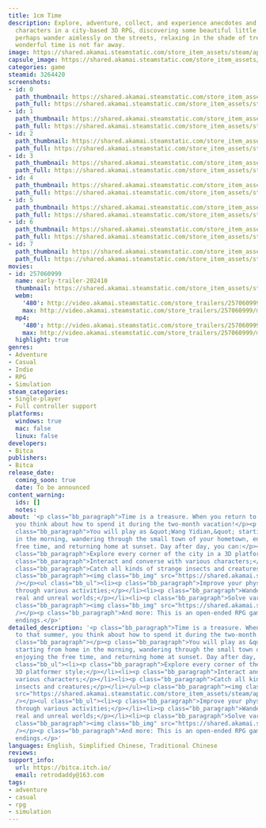 ```yaml
---
title: 1cm Time
description: Explore, adventure, collect, and experience anecdotes and various interesting
  characters in a city-based 3D RPG, discovering some beautiful little worlds. Or
  perhaps wander aimlessly on the streets, relaxing in the shade of trees. Such a
  wonderful time is not far away.
image: https://shared.akamai.steamstatic.com/store_item_assets/steam/apps/3264420/header.jpg?t=1729085642
capsule_image: https://shared.akamai.steamstatic.com/store_item_assets/steam/apps/3264420/088b620098ef88a7c5abec3754dc08fe0d828558/capsule_231x87.jpg?t=1729085642
categories: game
steamid: 3264420
screenshots:
- id: 0
  path_thumbnail: https://shared.akamai.steamstatic.com/store_item_assets/steam/apps/3264420/ss_e37ddf6c906d22c4fc8bd67b5485b4c7ad0d3806.600x338.jpg?t=1729085642
  path_full: https://shared.akamai.steamstatic.com/store_item_assets/steam/apps/3264420/ss_e37ddf6c906d22c4fc8bd67b5485b4c7ad0d3806.1920x1080.jpg?t=1729085642
- id: 1
  path_thumbnail: https://shared.akamai.steamstatic.com/store_item_assets/steam/apps/3264420/ss_af9e59fa6410cf58917999c891a4ea027bff2a32.600x338.jpg?t=1729085642
  path_full: https://shared.akamai.steamstatic.com/store_item_assets/steam/apps/3264420/ss_af9e59fa6410cf58917999c891a4ea027bff2a32.1920x1080.jpg?t=1729085642
- id: 2
  path_thumbnail: https://shared.akamai.steamstatic.com/store_item_assets/steam/apps/3264420/ss_b05ce560e47c2ba1fb926832bb256a4be535b619.600x338.jpg?t=1729085642
  path_full: https://shared.akamai.steamstatic.com/store_item_assets/steam/apps/3264420/ss_b05ce560e47c2ba1fb926832bb256a4be535b619.1920x1080.jpg?t=1729085642
- id: 3
  path_thumbnail: https://shared.akamai.steamstatic.com/store_item_assets/steam/apps/3264420/ss_a372b977f40023903147df8d5bec4181f7a4c753.600x338.jpg?t=1729085642
  path_full: https://shared.akamai.steamstatic.com/store_item_assets/steam/apps/3264420/ss_a372b977f40023903147df8d5bec4181f7a4c753.1920x1080.jpg?t=1729085642
- id: 4
  path_thumbnail: https://shared.akamai.steamstatic.com/store_item_assets/steam/apps/3264420/ss_257d225e53d16241800013a8460a31f6f65e67d0.600x338.jpg?t=1729085642
  path_full: https://shared.akamai.steamstatic.com/store_item_assets/steam/apps/3264420/ss_257d225e53d16241800013a8460a31f6f65e67d0.1920x1080.jpg?t=1729085642
- id: 5
  path_thumbnail: https://shared.akamai.steamstatic.com/store_item_assets/steam/apps/3264420/ss_5dd1997061dbd62edbfc66734d7b3d607ba60876.600x338.jpg?t=1729085642
  path_full: https://shared.akamai.steamstatic.com/store_item_assets/steam/apps/3264420/ss_5dd1997061dbd62edbfc66734d7b3d607ba60876.1920x1080.jpg?t=1729085642
- id: 6
  path_thumbnail: https://shared.akamai.steamstatic.com/store_item_assets/steam/apps/3264420/ss_9d75eb4be8d7b882d27559e1ac1bc2b317c12d6b.600x338.jpg?t=1729085642
  path_full: https://shared.akamai.steamstatic.com/store_item_assets/steam/apps/3264420/ss_9d75eb4be8d7b882d27559e1ac1bc2b317c12d6b.1920x1080.jpg?t=1729085642
- id: 7
  path_thumbnail: https://shared.akamai.steamstatic.com/store_item_assets/steam/apps/3264420/ss_f1a6fb066d6ddc9d3579654ae1779fa222b0a722.600x338.jpg?t=1729085642
  path_full: https://shared.akamai.steamstatic.com/store_item_assets/steam/apps/3264420/ss_f1a6fb066d6ddc9d3579654ae1779fa222b0a722.1920x1080.jpg?t=1729085642
movies:
- id: 257060999
  name: early-trailer-202410
  thumbnail: https://shared.akamai.steamstatic.com/store_item_assets/steam/apps/257060999/b05ab1b8b781a7007d8c4b9da023dad7ce0c8d29/movie_600x337.jpg?t=1728697165
  webm:
    '480': http://video.akamai.steamstatic.com/store_trailers/257060999/movie480_vp9.webm?t=1728697165
    max: http://video.akamai.steamstatic.com/store_trailers/257060999/movie_max_vp9.webm?t=1728697165
  mp4:
    '480': http://video.akamai.steamstatic.com/store_trailers/257060999/movie480.mp4?t=1728697165
    max: http://video.akamai.steamstatic.com/store_trailers/257060999/movie_max.mp4?t=1728697165
  highlight: true
genres:
- Adventure
- Casual
- Indie
- RPG
- Simulation
steam_categories:
- Single-player
- Full controller support
platforms:
  windows: true
  mac: false
  linux: false
developers:
- Bitca
publishers:
- Bitca
release_date:
  coming_soon: true
  date: To be announced
content_warning:
  ids: []
  notes:
about: '<p class="bb_paragraph">Time is a treasure. When you return to that summer,
  you think about how to spend it during the two-month vacation!</p><p class="bb_paragraph"></p><p
  class="bb_paragraph">You will play as &quot;Wang Yidian,&quot; starting from home
  in the morning, wandering through the small town of your hometown, enjoying the
  free time, and returning home at sunset. Day after day, you can:</p><ul class="bb_ul"><li><p
  class="bb_paragraph">Explore every corner of the city in a 3D platformer style;</p></li><li><p
  class="bb_paragraph">Interact and converse with various characters;</p></li><li><p
  class="bb_paragraph">Catch all kinds of strange insects and creatures;</p></li></ul><p
  class="bb_paragraph"><img class="bb_img" src="https://shared.akamai.steamstatic.com/store_item_assets/steam/apps/3264420/extras/2024-10-16_09-48-11_gif30fps00107999.gif?t=1729085642"
  /></p><ul class="bb_ul"><li><p class="bb_paragraph">Improve your physical stats
  through various activities;</p></li><li><p class="bb_paragraph">Wander between the
  real and unreal worlds;</p></li><li><p class="bb_paragraph">Solve various puzzles;</p></li></ul><p
  class="bb_paragraph"><img class="bb_img" src="https://shared.akamai.steamstatic.com/store_item_assets/steam/apps/3264420/extras/little_big_city_20240930.gif?t=1729085642"
  /></p><p class="bb_paragraph">And more: This is an open-ended RPG game with multiple
  endings.</p>'
detailed_description: '<p class="bb_paragraph">Time is a treasure. When you return
  to that summer, you think about how to spend it during the two-month vacation!</p><p
  class="bb_paragraph"></p><p class="bb_paragraph">You will play as &quot;Wang Yidian,&quot;
  starting from home in the morning, wandering through the small town of your hometown,
  enjoying the free time, and returning home at sunset. Day after day, you can:</p><ul
  class="bb_ul"><li><p class="bb_paragraph">Explore every corner of the city in a
  3D platformer style;</p></li><li><p class="bb_paragraph">Interact and converse with
  various characters;</p></li><li><p class="bb_paragraph">Catch all kinds of strange
  insects and creatures;</p></li></ul><p class="bb_paragraph"><img class="bb_img"
  src="https://shared.akamai.steamstatic.com/store_item_assets/steam/apps/3264420/extras/2024-10-16_09-48-11_gif30fps00107999.gif?t=1729085642"
  /></p><ul class="bb_ul"><li><p class="bb_paragraph">Improve your physical stats
  through various activities;</p></li><li><p class="bb_paragraph">Wander between the
  real and unreal worlds;</p></li><li><p class="bb_paragraph">Solve various puzzles;</p></li></ul><p
  class="bb_paragraph"><img class="bb_img" src="https://shared.akamai.steamstatic.com/store_item_assets/steam/apps/3264420/extras/little_big_city_20240930.gif?t=1729085642"
  /></p><p class="bb_paragraph">And more: This is an open-ended RPG game with multiple
  endings.</p>'
languages: English, Simplified Chinese, Traditional Chinese
reviews:
support_info:
  url: https://bitca.itch.io/
  email: retrodaddy@163.com
tags:
- adventure
- casual
- rpg
- simulation
---
```


